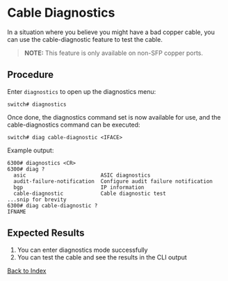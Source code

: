 
# Cable Diagnostics 

In a situation where you believe you might have a bad copper cable, you can use the cable-diagnostic feature to test the cable.

> **NOTE:** This feature is only available on non-SFP copper ports. 

## Procedure 

Enter `diagnostics` to open up the diagnostics menu: 

```
switch# diagnostics
```

Once done, the diagnostics command set is now available for use, and the cable-diagnostics command can be executed: 

```
switch# diag cable-diagnostic <IFACE>
```

Example output:

```
6300# diagnostics <CR>
6300# diag ?
  asic                        ASIC diagnostics
  audit-failure-notification  Configure audit failure notification
  bgp                         IP information
  cable-diagnostic            Cable diagnostic test
...snip for brevity
6300# diag cable-diagnostic ?
IFNAME  
```

## Expected Results 

1. You can enter diagnostics mode successfully
1. You can test the cable and see the results in the CLI output 

[Back to Index](index_aruba.md)